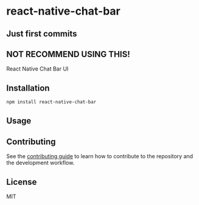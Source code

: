 # react-native-chat-bar

## Just first commits

## NOT RECOMMEND USING THIS!

React Native Chat Bar UI

## Installation

```sh
npm install react-native-chat-bar
```

## Usage



## Contributing

See the [contributing guide](CONTRIBUTING.md) to learn how to contribute to the repository and the development workflow.

## License

MIT

